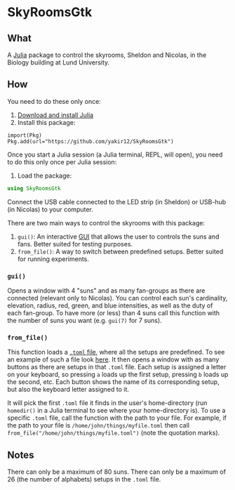 # SkyRoomsGtk

## What

A [Julia](https://julialang.org/) package to control the skyrooms, Sheldon and Nicolas, in the Biology building at Lund University.

## How

You need to do these only once:
1. [Download and install Julia](https://julialang.org/downloads/)
2. Install this package:
```
import(Pkg)
Pkg.add(url="https://github.com/yakir12/SkyRoomsGtk")
```

Once you start a Julia session (a Julia terminal, REPL, will open), you need to do this only once per Julia session:
1. Load the package:
```julia
using SkyRoomsGtk
```
Connect the USB cable connected to the LED strip (in Sheldon) or USB-hub (in Nicolas) to your computer.

There are two main ways to control the skyrooms with this package:
1. `gui()`: An interactive [GUI](https://en.wikipedia.org/wiki/Graphical_user_interface) that allows the user to controls the suns and fans. Better suited for testing purposes. 
2. `from_file()`: A way to switch between predefined setups. Better suited for running experiments.

### `gui()`
Opens a window with 4 "suns" and as many fan-groups as there are connected (relevant only to Nicolas). You can control each sun's cardinality, elevation, radius, red, green, and blue intensities, as well as the duty of each fan-group. To have more (or less) than 4 suns call this function with the number of suns you want (e.g. `gui(7)` for 7 suns). 

### `from_file()`
This function loads a [`.toml` file](https://toml.io/en/), where all the setups are predefined. To see an example of such a file look [here](examples/example.toml). It then opens a window with as many buttons as there are setups in that `.toml` file. Each setup is assigned a letter on your keyboard, so pressing `a` loads up the first setup, pressing `b` loads up the second, etc. Each button shows the name of its corresponding setup, but also the keyboard letter assigned to it. 

It will pick the first `.toml` file it finds in the user's home-directory (run `homedir()` in a Julia terminal to see where your home-directory is). To use a specific `.toml` file, call the function with the path to your file. For example, if the path to your file is `/home/john/things/myfile.toml` then call `from_file("/home/john/things/myfile.toml")` (note the quotation marks). 

## Notes
There can only be a maximum of 80 suns.
There can only be a maximum of 26 (the number of alphabets) setups in the `.toml` file.
